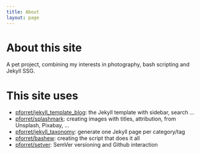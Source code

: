 ```yaml
---
title: About
layout: page
---
```


# About this site

A pet project, combining my interests in photography, bash scripting and Jekyll SSG.

# This site uses

* [pforret/jekyll_template_blog](https://github.com/pforret/jekyll_template_blog): the Jekyll template with sidebar, search ...
* [pforret/splashmark](https://github.com/pforret/splashmark): creating images with titles, attribution, from Unsplash, Pixabay, ...
* [pforret/jekyll_taxonomy](https://github.com/pforret/jekyll_taxonomy): generate one Jekyll page per category/tag
* [pforret/bashew](https://github.com/pforret/bashew): creating the script that does it all
* [pforret/setver](https://github.com/pforret/setver): SemVer versioning and Github interaction 